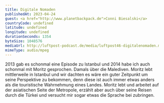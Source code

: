 ```yaml
---
title: Digitale Nomaden
publishedAt: 2023-04-24
guest: <a href="http://www.planetbackpack.de">Conni Biesalski</a>
countryCode: undefined
latitude: undefined
longitude: undefined
durationSeconds: 1354
byteSize: 1048576 
mediaUrl: http://luftpost-podcast.de/media/luftpost46-digitalenomaden.mp3
mimeType: audio/mpeg
---
```


2013 gab es schonmal eine Episode zu Istanbul und 2014 habe ich auch schonmal mit Moritz gesprochen. Damals über die Malediven. Moritz lebt mittlerweile in Istanbul und wir dachten es wäre ein guter Zeitpunkt um seine Perspektive zu bekommen, denn diese ist auch immer etwas anders als die touristische Wahrnehmung eines Landes. Moritz lebt und arbeitet auf der asiatischen Seite der Metropole, erzählt aber auch über seine Reisen durch die Türkei und versucht mir sogar etwas die Sprache bei zubringen.
